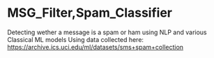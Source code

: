 # MSG_Filter,Spam_Classifier
Detecting wether a message is a spam or ham using NLP and various Classical ML models
Using data collected here: https://archive.ics.uci.edu/ml/datasets/sms+spam+collection
